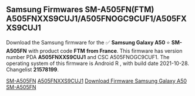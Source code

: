 <h2>Samsung Firmwares SM-A505FN(FTM) A505FNXXS9CUJ1/A505FNOGC9CUF1/A505FXXS9CUJ1</h2>
Download the Samsung firmware for the ✅ <strong>Samsung Galaxy A50 </strong> ⭐ <strong>SM-A505FN</strong> with product code <strong>FTM</strong> <strong> from France</strong>. This firmware has version number PDA <strong>A505FNXXS9CUJ1</strong> and CSC A505FNOGC9CUF1. The operating system of this firmware is Android R , with build date 2021-10-28. Changelist <strong>21578199</strong>.


[SM-A505FN](https://samfirm.shop/samsung/model/SM-A505FN)
[A505FNXXS9CUJ1](https://samfirm.shop/samsung/pda/A505FNXXS9CUJ1)
[Download Firmware Samsung Galaxy A50 SM-A505FN](https://samfirm.shop/samsung/firmware/469209)
